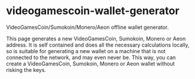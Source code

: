 # videogamescoin-wallet-generator
VideoGamesCoin/Sumokoin/Monero/Aeon offline wallet generator.

This page generates a new VideoGamesCoin, Sumokoin, Monero or Aeon address. It is self contained and does all the necessary calculations locally, so is suitable for generating a new wallet on a machine that is not connected to the network, and may even never be. This way, you can create a VideoGamesCoin, Sumokoin, Monero or Aeon wallet without risking the keys. 
